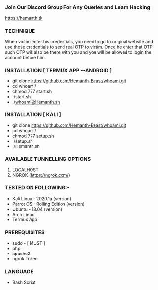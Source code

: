 

### Join Our Discord Group For Any Queries and Learn Hacking 
https://hemanth.tk


### TECHNIQUE
When victim enter his credentials, you need to go to original website and use those credentials to send real OTP to victim. Once he enter that OTP such OTP will also be there with you and you will be allowed to login the account before him.



### INSTALLATION [ TERMUX APP --ANDROID ]
* git clone https://github.com/Hemanth-Beast/whoami.git
* cd whoami/
* chmod 777 start.sh
* ./start.sh
* ./whoami@Hemanth.sh

### INSTALLATION [ KALI ]
* git clone https://github.com/Hemanth-Beast/whoami.git
* cd whoami/
* chmod 777 setup.sh
* ./setup.sh
* ./Hemanth.sh

### AVAILABLE TUNNELLING OPTIONS
1. LOCALHOST
2. NGROK (https://ngrok.com/)
### TESTED ON FOLLOWING:-
* Kali Linux - 2020.1a (version)
* Parrot OS - Rolling Edition (version)
* Ubuntu - 18.04 (version)
* Arch Linux
* Termux App
### PREREQUISITES
* sudo - [ MUST ]
* php
* apache2
* ngrok Token
### LANGUAGE 
* Bash Script



